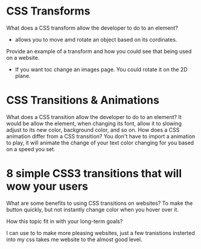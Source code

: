 

# CSS Transforms

What does a CSS transform allow the developer to do to an element?
- allows you to move amd rotate an object based on its cordinates.

Provide an example of a transform and how you could see that being used on a website.

- If you want toc change an images page. You could rotate it on the 2D plane.
# CSS Transitions & Animations

What does a CSS transition allow the developer to do to an element?
  It would be allow the element, when changing its font, allow it to slowing adjust to its new color, background color, and so on.
How does a CSS animation differ from a CSS transition?
  You don't have to import a animation to play, it will animate the change of your text color changing for you based on a speed you set.
  
# 8 simple CSS3 transitions that will wow your users

What are some benefits to using CSS transitions on websites?
 To make the button quickly, but not instantly change color when you hover over it.


How this topic fit in with your long-term goals?

I can use to to make more pleasing websites, just a few tranistions insterted into my css takes me website to the almost good level.
